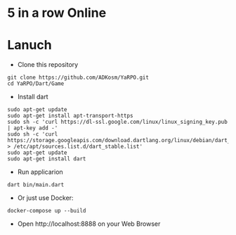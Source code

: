 # 5 in a row Online

# Lanuch

* Clone this repository
```
git clone https://github.com/ADKosm/YaRPO.git
cd YaRPO/Dart/Game
```

* Install dart
```
sudo apt-get update
sudo apt-get install apt-transport-https
sudo sh -c 'curl https://dl-ssl.google.com/linux/linux_signing_key.pub | apt-key add -'
sudo sh -c 'curl https://storage.googleapis.com/download.dartlang.org/linux/debian/dart_stable.list > /etc/apt/sources.list.d/dart_stable.list'
sudo apt-get update
sudo apt-get install dart
```

* Run applicarion
```
dart bin/main.dart
```

* Or just use Docker:
```
docker-compose up --build
```

* Open http://localhost:8888 on your Web Browser
